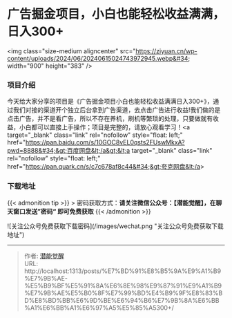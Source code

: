 # 广告掘金项目，小白也能轻松收益满满，日入300&#43;


&lt;img class=&#34;size-medium aligncenter&#34; src=&#34;https://ziyuan.cn/wp-content/uploads/2024/06/20240615024743972945.webp&#34; width=&#34;900&#34; height=&#34;383&#34; /&gt;
###  项目介绍

今天给大家分享的项目是《广告掘金项目小白也能轻松收益满满日入300&#43;》，通过我们对接的渠道开个独立后台拿到广告渠道，去点击广告进行收益!我们做的是点击广告，并不是看广告，所以不存在养机，刷机等繁琐的处理，只要做就有收益，小白都可以直接上手操作；项目是完整的，请放心观看学习！&lt;a target=&#34;_blank&#34; class=&#34;link&#34; rel=&#34;nofollow&#34; style=&#34;float: left;&#34; href=&#34;https://pan.baidu.com/s/10GOC8vEL0qsts2FUswMkxA?pwd=8888&#34;&gt;百度网盘&lt;/a&gt;&lt;a target=&#34;_blank&#34; class=&#34;link&#34; rel=&#34;nofollow&#34; style=&#34;float: left;&#34; href=&#34;https://pan.quark.cn/s/c7c678af8c44&#34;&gt;夸克网盘&lt;/a&gt;

### 下载地址




{{&lt; admonition tip &gt;}}
&gt; 密码获取方式：**请关注微信公众号：【潜能觉醒】，在聊天窗口发送”密码“ 即可免费获取**
{{&lt; /admonition &gt;}}


![关注公众号免费获取下载密码](/images/wechat.png &#34;关注公众号免费获取下载地址&#34;)

---

> 作者: [潜能觉醒](/)  
> URL: http://localhost:1313/posts/%E7%BD%91%E8%B5%9A%E9%A1%B9%E7%9B%AE-%E5%B9%BF%E5%91%8A%E6%8E%98%E9%87%91%E9%A1%B9%E7%9B%AE%E5%B0%8F%E7%99%BD%E4%B9%9F%E8%83%BD%E8%BD%BB%E6%9D%BE%E6%94%B6%E7%9B%8A%E6%BB%A1%E6%BB%A1%E6%97%A5%E5%85%A5300&#43;/  

